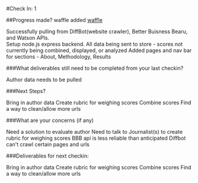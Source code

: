#Check In: 1


##Progress made?
waffle added [waffle](https://waffle.io/brucekchung/truth-checker)

Successfully pulling from DiffBot(website crawler), Better Buisness Bearu, and Watson APIs.  
Setup node.js express backend.
All data being sent to store - scores not currently being combined, displayed, or analyzed
Added pages and nav bar for sections - About, Methodology, Results


###What deliverables still need to be completed from your last checkin?

Author data needs to be pulled

###Next Steps?

Bring in author data
Create rubric for weighing scores
Combine scores
Find a way to clean/allow more urls

###What are your concerns (if any)

Need a solution to evaluate author
Need to talk to Journalist(s) to create rubric for weighing scores
BBB api is less reliable than anticipated
Diffbot can't crawl certain pages and urls

###Deliverables for next checkin:

Bring in author data
Create rubric for weighing scores
Combine scores
Find a way to clean/allow more urls
